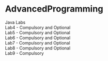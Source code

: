 # AdvancedProgramming
Java Labs  
Lab4 - Compulsory and Optional  
Lab5 - Compulsory and Optional  
Lab6 - Compulsory and Optional  
Lab7 - Compulsory and Optional  
Lab8 - Compulsory and Optional  
Lab9 - Compulsory
